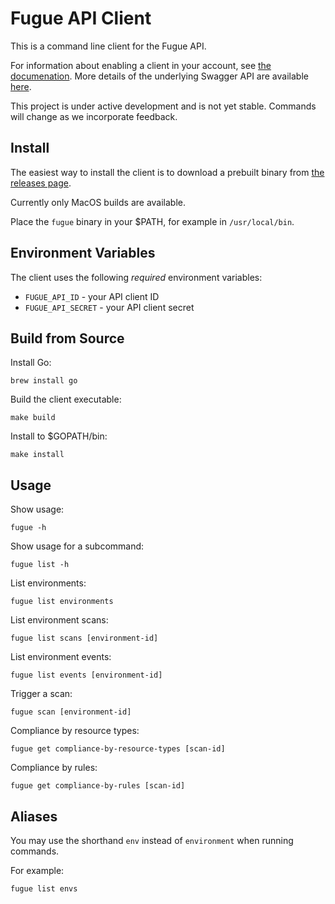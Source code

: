 # Fugue API Client

This is a command line client for the Fugue API.

For information about enabling a client in your account, see
[the documenation](https://riskmanagerdocs.fugue.co/api.html). More details of the underlying Swagger API are available
[here](https://riskmanagerdocs.fugue.co/Resources/API/swagger.html).

This project is under active development and is not yet stable. Commands will
change as we incorporate feedback.

## Install

The easiest way to install the client is to download a prebuilt binary
from [the releases page](https://github.com/fugue/fugue-client/releases).

Currently only MacOS builds are available.

Place the `fugue` binary in your $PATH, for example in `/usr/local/bin`.

## Environment Variables

The client uses the following *required* environment variables:

* `FUGUE_API_ID` - your API client ID
* `FUGUE_API_SECRET` - your API client secret

## Build from Source

Install Go:

```
brew install go
```

Build the client executable:

```
make build
```

Install to $GOPATH/bin:

```
make install
```

## Usage

Show usage: 

```
fugue -h
```

Show usage for a subcommand:

```
fugue list -h
```

List environments:

```
fugue list environments
```

List environment scans:

```
fugue list scans [environment-id]
```

List environment events:

```
fugue list events [environment-id]
```

Trigger a scan:

```
fugue scan [environment-id]
```

Compliance by resource types:

```
fugue get compliance-by-resource-types [scan-id]
```

Compliance by rules:

```
fugue get compliance-by-rules [scan-id]
```

## Aliases

You may use the shorthand `env` instead of `environment` when running commands.

For example:

```
fugue list envs
```
